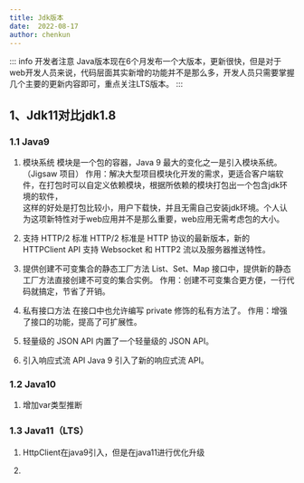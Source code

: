 ```yaml
---
title: Jdk版本
date:  2022-08-17
author: chenkun
---
```


::: info 开发者注意
Java版本现在6个月发布一个大版本，更新很快，但是对于web开发人员来说，代码层面其实新增的功能并不是那么多，开发人员只需要掌握几个主要的更新内容即可，重点关注LTS版本。
:::

## 1、Jdk11对比jdk1.8

### 1.1 Java9

1. 模块系统
模块是一个包的容器，Java 9 最大的变化之一是引入模块系统。（Jigsaw 项目）
作用：解决大型项目模块化开发的需求，更适合客户端软件，在打包时可以自定义依赖模块，根据所依赖的模块打包出一个包含jdk环境的软件，  
这样的好处是打包比较小，用户下载快，并且无需自己安装jdk环境。个人认为这项新特性对于web应用并不是那么重要，web应用无需考虑包的大小。

2. 支持 HTTP/2 标准
HTTP/2 标准是 HTTP 协议的最新版本，新的 HTTPClient API 支持 Websocket 和 HTTP2 流以及服务器推送特性。

3. 提供创建不可变集合的静态工厂方法
List、Set、Map 接口中，提供新的静态工厂方法直接创建不可变的集合实例。
作用：创建不可变集合更方便，一行代码就搞定，节省了开销。

4. 私有接口方法
在接口中也允许编写 private 修饰的私有方法了。
作用：增强了接口的功能，提高了可扩展性。

5. 轻量级的 JSON API
内置了一个轻量级的 JSON API。

6. 引入响应式流 API
Java 9 引入了新的响应式流 API。

### 1.2 Java10

1. 增加var类型推断

### 1.3 Java11（LTS）

1. HttpClient在java9引入，但是在java11进行优化升级

2. 